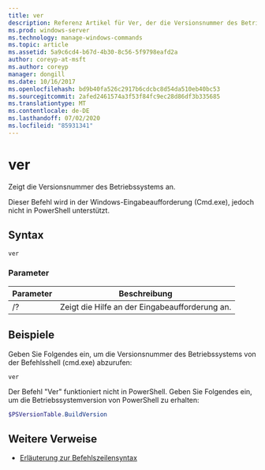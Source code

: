 ```yaml
---
title: ver
description: Referenz Artikel für Ver, der die Versionsnummer des Betriebssystems anzeigt.
ms.prod: windows-server
ms.technology: manage-windows-commands
ms.topic: article
ms.assetid: 5a9c6cd4-b67d-4b30-8c56-5f9798eafd2a
author: coreyp-at-msft
ms.author: coreyp
manager: dongill
ms.date: 10/16/2017
ms.openlocfilehash: bd9b40fa526c2917b6cdcbc8d54da510eb40bc53
ms.sourcegitcommit: 2afed2461574a3f53f84fc9ec28d86df3b335685
ms.translationtype: MT
ms.contentlocale: de-DE
ms.lasthandoff: 07/02/2020
ms.locfileid: "85931341"
---
```

# <a name="ver"></a>ver



Zeigt die Versionsnummer des Betriebssystems an.

Dieser Befehl wird in der Windows-Eingabeaufforderung (Cmd.exe), jedoch nicht in PowerShell unterstützt.



## <a name="syntax"></a>Syntax

```
ver
```

### <a name="parameters"></a>Parameter

|Parameter|Beschreibung|
|---------|-----------|
|/?|Zeigt die Hilfe an der Eingabeaufforderung an.|

## <a name="examples"></a>Beispiele

Geben Sie Folgendes ein, um die Versionsnummer des Betriebssystems von der Befehlsshell (cmd.exe) abzurufen:

```
ver
```

Der Befehl "Ver" funktioniert nicht in PowerShell. Geben Sie Folgendes ein, um die Betriebssystemversion von PowerShell zu erhalten:

```powershell
$PSVersionTable.BuildVersion
````


## <a name="additional-references"></a>Weitere Verweise

- [Erläuterung zur Befehlszeilensyntax](command-line-syntax-key.md)
